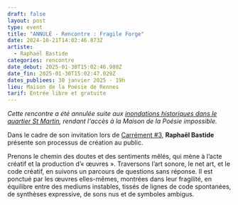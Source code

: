 ```yaml
---
draft: false
layout: post
type: event
title: "ANNULÉ - Rencontre : Fragile Forge"
date: 2024-10-21T14:02:46.873Z
artiste:
  - Raphaël Bastide
categories: rencontre
date_debut: 2025-01-30T15:02:46.980Z
date_fin: 2025-01-30T15:02:47.029Z
dates_publiees: 30 janvier 2025 · 19h
lieu: Maison de la Poésie de Rennes
tarif: Entrée libre et gratuite
---
```

*Cette rencontre a été annulée suite aux [inondations historiques dans le quartier St Martin](https://www.ouest-france.fr/meteo/inondation/video-inondations-les-images-impressionnantes-du-canal-qui-deborde-dans-le-centre-ville-de-rennes-84841a04-db2a-11ef-938b-906ad6a94e5c), rendant l'accès à la Maison de la Poésie impossible.*

Dans le cadre de son invitation lors de [Carrément #3](https://maiporennes.fr/residence/2024/11/19/carr-ment-3), **Raphaël Bastide** présente son processus de création au public.

Prenons le chemin des doutes et des sentiments mêlés, qui mène à l’acte créatif et la production d’« œuvres ». Traversons l’art sonore, le net art, et le code créatif, en suivons un parcours de questions sans réponse. Il est ponctué par les œuvres elles-mêmes, montrées dans leur fragilité, en équilibre entre des mediums instables, tissés de lignes de code spontanées, de synthèses expressive, de sons nus et de symboles ambigus.